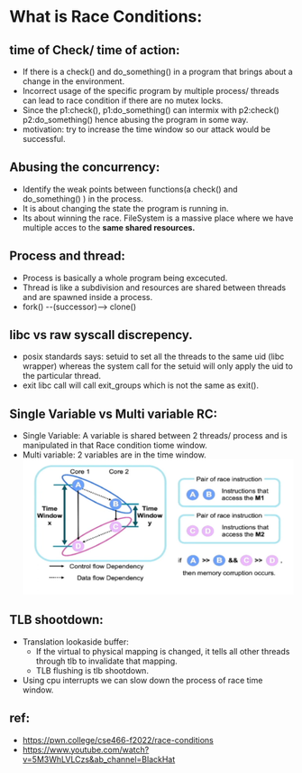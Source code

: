 # What is Race Conditions:

## time of Check/ time of action:
- If there is a check() and do_something() in a program that brings about a change in the environment.
- Incorrect usage of the specific program by multiple process/ threads can lead to race condition if there are no mutex locks. 
- Since the p1:check(), p1:do_something() can intermix with p2:check() p2:do_something() hence abusing the program in some way. 
- motivation: try to increase the time window so our attack would be successful.

## Abusing the concurrency:
- Identify the weak points between functions(a check() and do_something() ) in the process.
- It is about changing the state the program is running in. 
- Its about winning the race. FileSystem is a massive place where we have multiple acces to the **same shared resources.**

## Process and thread:
- Process is basically a whole program being excecuted.
- Thread is like a subdivision and resources are shared between threads and are spawned inside a process. 
- fork() --(successor)--> clone()

## libc vs raw syscall discrepency.
- posix standards says: setuid to set all the threads to the same uid (libc wrapper) whereas the system call for the setuid will only apply the uid to the particular thread.
- exit libc call will call exit_groups which is not the same as exit().

## Single Variable vs Multi variable RC:
- Single Variable: A variable is shared between 2 threads/ process and is manipulated in that Race condition tiome window. 
- Multi variable: 2 variables are in the time window.
![alt text](image-3.png)

## TLB shootdown:
- Translation lookaside buffer:
    - If the virtual to physical mapping is changed, it tells all other threads through tlb to invalidate that mapping.
    - TLB flushing is tlb shootdown.
- Using cpu interrupts we can slow down the process of race time window. 

## ref: 
- https://pwn.college/cse466-f2022/race-conditions
- https://www.youtube.com/watch?v=5M3WhLVLCzs&ab_channel=BlackHat